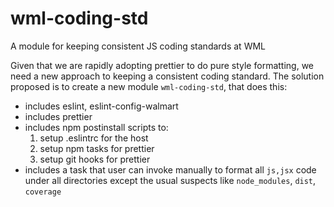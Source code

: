 # wml-coding-std
A module for keeping consistent JS coding standards at WML

Given that we are rapidly adopting prettier to do pure style formatting, we need a new approach to keeping a consistent coding standard.  The solution proposed is to create a new module `wml-coding-std`, that does this:
- includes eslint, eslint-config-walmart
- includes prettier
- includes npm postinstall scripts to: 
  1. setup .eslintrc for the host
  2. setup npm tasks for prettier
  3. setup git hooks for prettier
- includes a task that user can invoke manually to format all `js,jsx` code under all directories except the usual suspects like `node_modules`, `dist`, `coverage`

